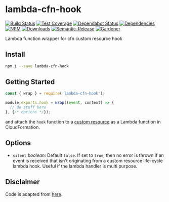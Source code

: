 # lambda-cfn-hook

[![Build Status](https://circleci.com/gh/blackflux/lambda-cfn-hook.png?style=shield)](https://circleci.com/gh/blackflux/lambda-cfn-hook)
[![Test Coverage](https://img.shields.io/coveralls/blackflux/lambda-cfn-hook/master.svg)](https://coveralls.io/github/blackflux/lambda-cfn-hook?branch=master)
[![Dependabot Status](https://api.dependabot.com/badges/status?host=github&repo=blackflux/lambda-cfn-hook)](https://dependabot.com)
[![Dependencies](https://david-dm.org/blackflux/lambda-cfn-hook/status.svg)](https://david-dm.org/blackflux/lambda-cfn-hook)
[![NPM](https://img.shields.io/npm/v/lambda-cfn-hook.svg)](https://www.npmjs.com/package/lambda-cfn-hook)
[![Downloads](https://img.shields.io/npm/dt/lambda-cfn-hook.svg)](https://www.npmjs.com/package/lambda-cfn-hook)
[![Semantic-Release](https://github.com/blackflux/js-gardener/blob/master/assets/icons/semver.svg)](https://github.com/semantic-release/semantic-release)
[![Gardener](https://github.com/blackflux/js-gardener/blob/master/assets/badge.svg)](https://github.com/blackflux/js-gardener)

Lambda function wrapper for cfn custom resource hook

## Install

```bash
npm i --save lambda-cfn-hook
```

## Getting Started

<!-- eslint-disable import/no-unresolved, import/no-extraneous-dependencies -->
```js
const { wrap } = require('lambda-cfn-hook');

module.exports.hook = wrap((event, context) => {
  // do stuff here
}, {/* options */});

```

and attach the `hook` function to a [custom resource](https://docs.aws.amazon.com/AWSCloudFormation/latest/UserGuide/template-custom-resources.html) as a Lambda function in CloudFormation.

## Options

* `silent` _boolean_: Default `false`. If set to `true`, then no error is thrown if an event is received that isn't originating from a custom resource life-cycle lambda hook. Useful if the lambda handler is multi purpose.

## Disclaimer

Code is adapted from [here](https://docs.aws.amazon.com/en_pv/AWSCloudFormation/latest/UserGuide/template-custom-resources.html).
